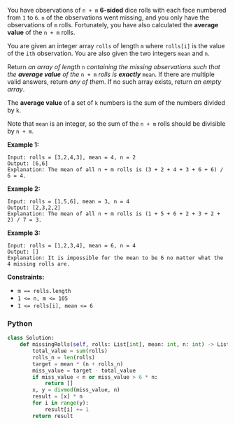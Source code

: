 You have observations of  `n + m`  **6-sided**  dice rolls with each face numbered from  `1`  to  `6`.  `n`  of the
observations went missing, and you only have the observations of  `m`  rolls. Fortunately, you have also calculated the
**average value**  of the  `n + m`  rolls.

You are given an integer array  `rolls`  of length  `m`  where  `rolls[i]`  is the value of the  `ith`  observation. You
are also given the two integers  `mean`  and  `n`.

Return  _an array of length_ `n` _containing the missing observations such that the  **average value** of the_ `n + m`
_rolls is  **exactly**_ `mean`. If there are multiple valid answers, return  _any of them_. If no such array exists,
return  _an empty array_.

The  **average value**  of a set of  `k`  numbers is the sum of the numbers divided by  `k`.

Note that  `mean`  is an integer, so the sum of the  `n + m`  rolls should be divisible by  `n + m`.

**Example 1:**

```
Input: rolls = [3,2,4,3], mean = 4, n = 2
Output: [6,6]
Explanation: The mean of all n + m rolls is (3 + 2 + 4 + 3 + 6 + 6) / 6 = 4.
```

**Example 2:**

```
Input: rolls = [1,5,6], mean = 3, n = 4
Output: [2,3,2,2]
Explanation: The mean of all n + m rolls is (1 + 5 + 6 + 2 + 3 + 2 + 2) / 7 = 3.
```

**Example 3:**

```
Input: rolls = [1,2,3,4], mean = 6, n = 4
Output: []
Explanation: It is impossible for the mean to be 6 no matter what the 4 missing rolls are.
```

**Constraints:**

- `m == rolls.length`
- `1 <= n, m <= 105`
- `1 <= rolls[i], mean <= 6`

### Python

```py
class Solution:
    def missingRolls(self, rolls: List[int], mean: int, n: int) -> List[int]:
        total_value = sum(rolls)
        rolls_n = len(rolls)
        target = mean * (n + rolls_n)
        miss_value = target - total_value
        if miss_value < n or miss_value > 6 * n:
            return []
        x, y = divmod(miss_value, n)
        result = [x] * n
        for i in range(y):
            result[i] += 1
        return result
```